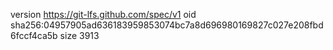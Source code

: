 version https://git-lfs.github.com/spec/v1
oid sha256:04957905ad636183959853074bc7a8d696980169827c027e208fbd6fccf4ca5b
size 3913
